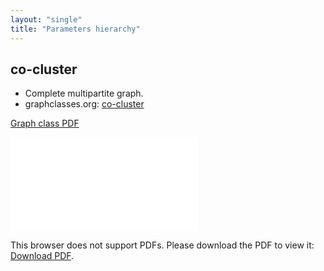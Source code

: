 ```yaml
---
layout: "single"
title: "Parameters hierarchy"
---
```

<!--this is a generated file-->

## co-cluster
* Complete multipartite graph.
* graphclasses.org: [co-cluster](https://www.graphclasses.org/classes/gc_1248.html)

[Graph class PDF](../7HR4uV.pdf)

<object data="../7HR4uV.pdf" type="application/pdf" width="100%" height="480px"><embed src="../7HR4uV.pdf"><p>This browser does not support PDFs. Please download the PDF to view it: <a href="../7HR4uV.pdf">Download PDF</a>.</p></embed></object>

